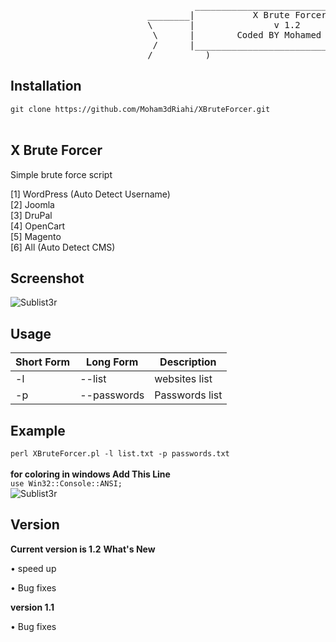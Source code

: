 <pre>
                                   ______________________________________
                          ________|           X Brute Forcer             |_______
                          \       |               v 1.2                  |      /
                           \      |        Coded BY Mohamed Riahi        |     /
                           /      |______________________________________|     \
                          /__________)                                (_________\
</pre>
<h2>Installation</h2>
<code>git clone https://github.com/Moham3dRiahi/XBruteForcer.git</code><br><br>
<h2>X Brute Forcer</h2>

Simple brute force script 

[1] WordPress (Auto Detect Username)<br>
[2] Joomla<br>
[3] DruPal<br>
[4] OpenCart<br>
[5] Magento<br>
[6] All (Auto Detect CMS)<br>
<h2>Screenshot</h2>
<img src="http://i.imgur.com/kSmeHEn.jpg" alt="Sublist3r" title="Sublist3r in action" data-canonical-src="http://i.imgur.com/kSmeHEn.jpg" style="max-width:100%;">
<h2>Usage</h2>

<table>
<thead>
<tr>
<th>Short Form</th>
<th>Long Form</th>
<th>Description</th>
</tr>
</thead>
<tbody>
<tr>
<td>-l</td>
<td>--list</td>
<td>websites list</td>
</tr>
<tr>
<td>-p</td>
<td>--passwords</td>
<td>Passwords list</td>
</tr>
</tbody></table>
<h2>Example</h2>
<code>perl XBruteForcer.pl -l list.txt -p passwords.txt</code>
<br><br><strong>for coloring in windows Add This Line</strong><br>
<code>use Win32::Console::ANSI;</code>
<br><img src="https://media.giphy.com/media/hVTXBi1FCdL0I/giphy.gif" alt="Sublist3r" title="Sublist3r in action" data-canonical-src="https://media.giphy.com/media/hVTXBi1FCdL0I/giphy.gif" style="max-width:100%;">
<h2>Version</h2>
<strong>Current version is 1.2</strong>
<strong>What's New </strong>
<p>• speed up<p>
<p>• Bug fixes<p>

<strong>version 1.1</strong>
<p>• Bug fixes<p>
